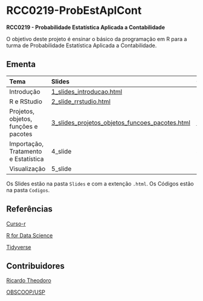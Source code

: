 # RCC0219-ProbEstAplCont
**RCC0219 - Probabilidade Estatística Aplicada a Contabilidade**

O objetivo deste projeto é ensinar o básico da programação em R para a turma de Probabilidade Estatística Aplicada a Contabilidade.

## Ementa

| **Tema**                 | **Slides**  | **Código** |
|:-------------------------|:------------|:-----------|
| Introdução               |  [1_slides_introducao.html](https://github.com/rtheodoro/RCC0219-ProbEstAplCont/blob/main/Slides/2_slides_rrstudio.html)    |  - |
| R e RStudio              |  [2_slide_rrstudio.html](https://github.com/rtheodoro/RCC0219-ProbEstAplCont/blob/main/Slides/2_slides_rrstudio.html)     |  - |
| Projetos, objetos, funções e pacotes |  [3_slides_projetos_objetos_funcoes_pacotes.html](https://github.com/rtheodoro/RCC0219-ProbEstAplCont/blob/main/Slides/3_slides_projetos_objetos_funcoes_pacotes)     |  [3_codigo_projetos_objetos_funcoes_pacotes](https://github.com/rtheodoro/RCC0219-ProbEstAplCont/blob/main/Codigo/3_codigos_projetos_objetos_funcoes_pacotes.R) |
| Importação, Tratamento e Estatística              |  4_slide     |  4_codigo |
| Visualização             |  5_slide     |  5_codigo | 

Os Slides estão na pasta `Slides` e com a extenção `.html`.
Os Códigos estão na pasta `Codigos`.

## Referências

[Curso-r](https://curso-r.com/)

[R for Data Science](https://r4ds.had.co.nz/)

[Tidyverse](https://www.tidyverse.org/learn/)

## Contribuidores

[Ricardo Theodoro](https://rtheodoro.com)

[OBSCOOP/USP](https://linktr.ee/obscoopusp)

